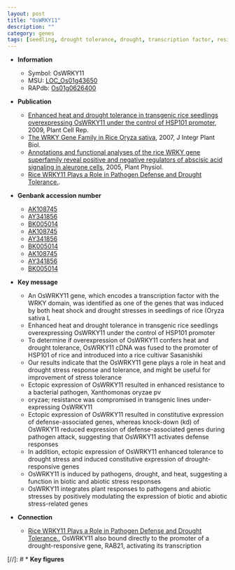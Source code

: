 ```yaml
---
layout: post
title: "OsWRKY11"
description: ""
category: genes
tags: [seedling, drought tolerance, drought, transcription factor, resistance, defense, tolerance, abiotic stress, defense response, stress, biotic stress, drought stress, pathogen, drought stress , stress response]
---
```


* **Information**  
    + Symbol: OsWRKY11  
    + MSU: [LOC_Os01g43650](http://rice.plantbiology.msu.edu/cgi-bin/ORF_infopage.cgi?orf=LOC_Os01g43650)  
    + RAPdb: [Os01g0626400](http://rapdb.dna.affrc.go.jp/viewer/gbrowse_details/irgsp1?name=Os01g0626400)  

* **Publication**  
    + [Enhanced heat and drought tolerance in transgenic rice seedlings overexpressing OsWRKY11 under the control of HSP101 promoter](http://www.ncbi.nlm.nih.gov/pubmed?term=Enhanced+heat+and+drought+tolerance+in+transgenic+rice+seedlings+overexpressing+OsWRKY11+under+the+control+of+HSP101+promoter%5BTitle%5D), 2009, Plant Cell Rep.
    + [The WRKY Gene Family in Rice Oryza sativa](http://www.ncbi.nlm.nih.gov/pubmed?term=The+WRKY+Gene+Family+in+Rice+Oryza+sativa%5BTitle%5D), 2007, J Integr Plant Biol.
    + [Annotations and functional analyses of the rice WRKY gene superfamily reveal positive and negative regulators of abscisic acid signaling in aleurone cells](http://www.ncbi.nlm.nih.gov/pubmed?term=Annotations+and+functional+analyses+of+the+rice+WRKY+gene+superfamily+reveal+positive+and+negative+regulators+of+abscisic+acid+signaling+in+aleurone+cells%5BTitle%5D), 2005, Plant Physiol.
    + [Rice WRKY11 Plays a Role in Pathogen Defense and Drought Tolerance.](N+Y).

* **Genbank accession number**  
    + [AK108745](http://www.ncbi.nlm.nih.gov/nuccore/AK108745)
    + [AY341856](http://www.ncbi.nlm.nih.gov/nuccore/AY341856)
    + [BK005014](http://www.ncbi.nlm.nih.gov/nuccore/BK005014)
    + [AK108745](http://www.ncbi.nlm.nih.gov/nuccore/AK108745)
    + [AY341856](http://www.ncbi.nlm.nih.gov/nuccore/AY341856)
    + [BK005014](http://www.ncbi.nlm.nih.gov/nuccore/BK005014)
    + [AK108745](http://www.ncbi.nlm.nih.gov/nuccore/AK108745)
    + [AY341856](http://www.ncbi.nlm.nih.gov/nuccore/AY341856)
    + [BK005014](http://www.ncbi.nlm.nih.gov/nuccore/BK005014)

* **Key message**  
    + An OsWRKY11 gene, which encodes a transcription factor with the WRKY domain, was identified as one of the genes that was induced by both heat shock and drought stresses in seedlings of rice (Oryza sativa L
    + Enhanced heat and drought tolerance in transgenic rice seedlings overexpressing OsWRKY11 under the control of HSP101 promoter
    + To determine if overexpression of OsWRKY11 confers heat and drought tolerance, OsWRKY11 cDNA was fused to the promoter of HSP101 of rice and introduced into a rice cultivar Sasanishiki
    + Our results indicate that the OsWRKY11 gene plays a role in heat and drought stress response and tolerance, and might be useful for improvement of stress tolerance
    + Ectopic expression of OsWRKY11 resulted in enhanced resistance to a bacterial pathogen, Xanthomonas oryzae pv
    + oryzae; resistance was compromised in transgenic lines under-expressing OsWRKY11
    + Ectopic expression of OsWRKY11 resulted in constitutive expression of defense-associated genes, whereas knock-down (kd) of OsWRKY11 reduced expression of defense-associated genes during pathogen attack, suggesting that OsWRKY11 activates defense responses
    + In addition, ectopic expression of OsWRKY11 enhanced tolerance to drought stress and induced constitutive expression of drought-responsive genes
    + OsWRKY11 is induced by pathogens, drought, and heat, suggesting a function in biotic and abiotic stress responses
    + OsWRKY11 integrates plant responses to pathogens and abiotic stresses by positively modulating the expression of biotic and abiotic stress-related genes

* **Connection**  
    + [Rice WRKY11 Plays a Role in Pathogen Defense and Drought Tolerance.](http://www.ncbi.nlm.nih.gov/pubmed?term=Rice+WRKY11+Plays+a+Role+in+Pathogen+Defense+and+Drought+Tolerance.%5BTitle%5D),  OsWRKY11 also bound directly to the promoter of a drought-responsive gene, RAB21, activating its transcription

[//]: # * **Key figures**  


